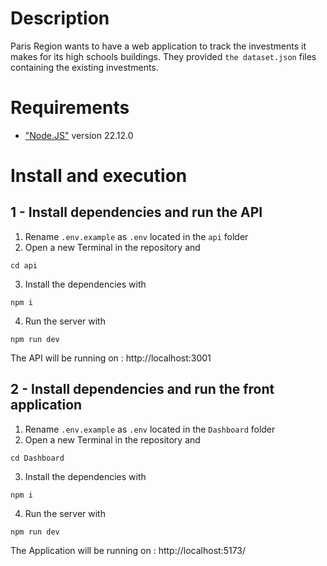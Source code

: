 # Description

Paris Region wants to have a web application to track the investments it makes for its high schools buildings. They provided `the dataset.json` files containing the existing investments.

# Requirements

* ["Node.JS"](<[text](https://nodejs.org/fr/download)>) version 22.12.0

# Install and execution

## 1 - Install dependencies and run the API

1. Rename `.env.example` as `.env` located in the `api` folder 
2. Open a new Terminal in the repository and
```
cd api
```
3. Install the dependencies with
```
npm i
```
4. Run the server with
```
npm run dev
```
The API will be running on : http://localhost:3001

## 2 - Install dependencies and run the front application

1. Rename `.env.example` as `.env` located in the `Dashboard` folder 
2. Open a new Terminal in the repository and
```
cd Dashboard
```
3. Install the dependencies with
```
npm i
```
4. Run the server with
```
npm run dev
```
The Application will be running on : http://localhost:5173/
